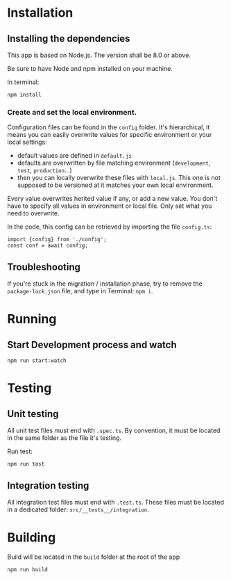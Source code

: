 
# Installation

## Installing the dependencies

This app is based on Node.js. The version shall be 8.0 or above.

Be sure to have Node and npm installed on your machine.

In terminal:

```
npm install
```
### Create and set the local environment.

Configuration files can be found in the `config` folder.
It's hierarchical, it means you can easily overwrite values for specific environment or your local settings:
- default values are defined in `default.js`
- defaults are overwritten by file matching environment (`development`, `test`, `production`...)
- then you can locally overwrite these files with `local.js`. This one is not supposed to be versioned at it matches your own local environment.

Every value overwrites herited value if any, or add a new value. You don't have to specify all values in environment or local file. Only set what you need to overwrite.

In the code, this config can be retrieved by importing the file `config.ts`:

    import {config} from './config';
    const conf = await config;

## Troubleshooting

If you're stuck in the migration / installation phase, try to remove the `package-lock.json` file, and type in Terminal: `npm i`.


# Running

## Start Development process and watch

```
npm run start:watch
```

# Testing

## Unit testing

All unit test files must end with `.spec.ts`. By convention, it must be located in the same folder as the file it's testing.

Run test:
```
npm run test
```

## Integration testing
All integration test files must end with `.test.ts`. These files must be located in a dedicated folder: `src/__tests__/integration`.


# Building

Build will be located in the `build` folder at the root of the app

```
npm run build
```
